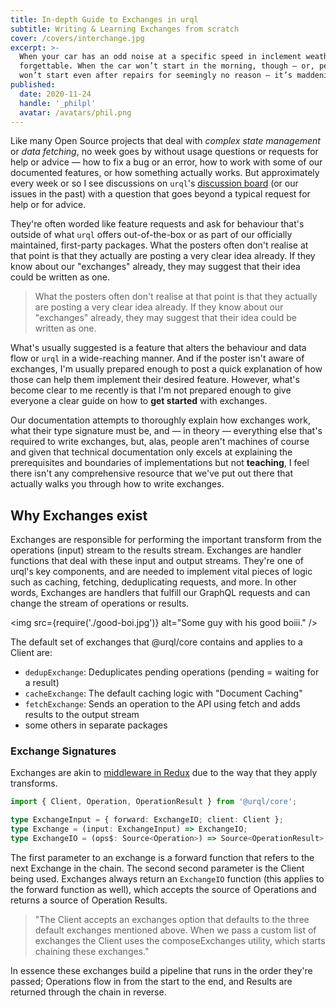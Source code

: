 ```yaml
---
title: In-depth Guide to Exchanges in urql
subtitle: Writing & Learning Exchanges from scratch
cover: /covers/interchange.jpg
excerpt: >-
  When your car has an odd noise at a specific speed in inclement weather, it’s frustrating yet
  forgettable. When the car won’t start in the morning, though — or, perhaps worse, when it randomly
  won’t start even after repairs for seemingly no reason — it’s maddening.
published:
  date: 2020-11-24
  handle: '_philpl'
  avatar: /avatars/phil.png
---
```


Like many Open Source projects that deal with _complex state management_ or _data fetching_, no week goes
by without usage questions or requests for help or advice — how to fix a bug or an error, how to work
with some of our documented features, or how something actually works. But approximately every week or
so I see discussions on `urql`'s [discussion board](https://github.com/FormidableLabs/urql/discussions)
(or our issues in the past) with a question that goes beyond a typical request for help or for advice.

They're often worded like feature requests and ask for behaviour that's outside of what `urql` offers
out-of-the-box or as part of our officially maintained, first-party packages. What the posters often
don't realise at that point is that they actually are posting a very clear idea already. If they know
about our "exchanges" already, they may suggest that their idea could be written as one.

> What the posters often
> don't realise at that point is that they actually are posting a very clear idea already. If they know
> about our "exchanges" already, they may suggest that their idea could be written as one.

What's usually suggested is a feature that alters the behaviour and data flow or `urql` in a wide-reaching
manner. And if the poster isn't aware of exchanges, I'm usually prepared enough to post a quick explanation
of how those can help them implement their desired feature. However, what's become clear to me recently
is that I'm not prepared enough to give everyone a clear guide on how to **get started** with exchanges.

Our documentation attempts to thoroughly explain how exchanges work, what their type signature must
be, and — in theory — everything else that's required to write exchanges, but, alas, people aren't
machines of course and given that technical documentation only excels at explaining the prerequisites
and boundaries of implementations but not **teaching**, I feel there isn't any comprehensive resource
that we've put out there that actually walks you through how to write exchanges.

## Why Exchanges exist

Exchanges are responsible for performing the important transform from the operations (input) stream
to the results stream. Exchanges are handler functions that deal with these input and output streams.
They're one of urql's key components, and are needed to implement vital pieces of logic such as
caching, fetching, deduplicating requests, and more. In other words, Exchanges are handlers that
fulfill our GraphQL requests and can change the stream of operations or results.

<img src={require('./good-boi.jpg')} alt="Some guy with his good boiii." />

The default set of exchanges that @urql/core contains and applies to a Client are:

- `dedupExchange`: Deduplicates pending operations (pending = waiting for a result)
- `cacheExchange`: The default caching logic with "Document Caching"
- `fetchExchange`: Sends an operation to the API using fetch and adds results to the output stream
- some others in separate packages

### Exchange Signatures

Exchanges are akin to [middleware in Redux](https://redux.js.org/advanced/middleware) due to the way that they apply transforms.

```ts
import { Client, Operation, OperationResult } from '@urql/core';

type ExchangeInput = { forward: ExchangeIO; client: Client };
type Exchange = (input: ExchangeInput) => ExchangeIO;
type ExchangeIO = (ops$: Source<Operation>) => Source<OperationResult>;
```

The first parameter to an exchange is a forward function that refers to the next Exchange
in the chain. The second second parameter is the Client being used. Exchanges always
return an `ExchangeIO` function (this applies to the forward function as well),
which accepts the source of Operations and returns a source of Operation Results.

> "The Client accepts an exchanges option that defaults to the three default
> exchanges mentioned above. When we pass a custom list of exchanges the Client uses the composeExchanges utility,
> which starts chaining these exchanges."

In essence these exchanges build a pipeline that runs in the order they're passed;
Operations flow in from the start to the end, and Results are returned through
the chain in reverse.
